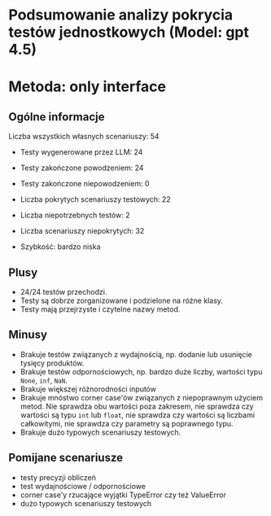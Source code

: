 # Podsumowanie analizy pokrycia testów jednostkowych (Model: gpt 4.5)
# Metoda: only interface

## Ogólne informacje

Liczba wszystkich własnych scenariuszy: 54

- Testy wygenerowane przez LLM: 24
- Testy zakończone powodzeniem: 24
- Testy zakończone niepowodzeniem: 0


- Liczba pokrytych scenariuszy testowych: 22
- Liczba niepotrzebnych testów: 2
- Liczba scenariuszy niepokrytych: 32
- Szybkość: bardzo niska

## Plusy

- 24/24 testów przechodzi.
- Testy są dobrze zorganizowane i podzielone na różne klasy.
- Testy mają przejrzyste i czytelne nazwy metod.

## Minusy

- Brakuje testów związanych z wydajnością, np. dodanie lub usunięcie tysięcy produktów.
- Brakuje testów odpornościowych, np. bardzo duże liczby, wartości typu `None`, `inf`, `NaN`.
- Brakuje większej różnorodności inputów
- Brakuje mnóstwo corner case'ów związanych z niepoprawnym użyciem metod. Nie sprawdza obu wartości poza zakresem, nie sprawdza czy wartości są typu `int` lub `float`, nie sprawdza czy wartości są liczbami całkowitymi, nie sprawdza czy parametry są poprawnego typu.
- Brakuje dużo typowych scenariuszy testowych.

## Pomijane scenariusze

- testy precyzji obliczeń
- test wydajnościowe / odpornościowe
- corner case'y rzucające wyjątki TypeError czy też ValueError
- dużo typowych scenariuszy testowych
